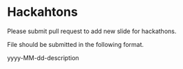 # Hackahtons

Please submit pull request to add new slide for hackathons.

File should be submitted in the following format.

yyyy-MM-dd-description
